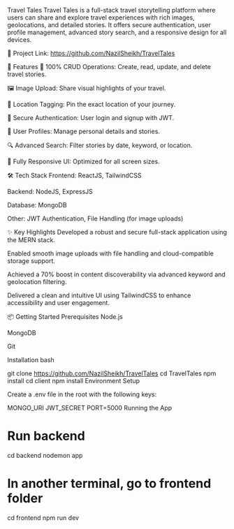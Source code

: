 Travel Tales
Travel Tales is a full-stack travel storytelling platform where users can share and explore travel experiences with rich images, geolocations, and detailed stories. It offers secure authentication, user profile management, advanced story search, and a responsive design for all devices.

🔗 Project Link:  https://github.com/NazilSheikh/TravelTales

🚀 Features
🧾 100% CRUD Operations: Create, read, update, and delete travel stories.

🖼️ Image Upload: Share visual highlights of your travel.

📍 Location Tagging: Pin the exact location of your journey.

🔐 Secure Authentication: User login and signup with JWT.

👤 User Profiles: Manage personal details and stories.

🔍 Advanced Search: Filter stories by date, keyword, or location.

📱 Fully Responsive UI: Optimized for all screen sizes.

🛠️ Tech Stack
Frontend: ReactJS, TailwindCSS

Backend: NodeJS, ExpressJS

Database: MongoDB

Other: JWT Authentication, File Handling (for image uploads)

✨ Key Highlights
Developed a robust and secure full-stack application using the MERN stack.

Enabled smooth image uploads with file handling and cloud-compatible storage support.

Achieved a 70% boost in content discoverability via advanced keyword and geolocation filtering.

Delivered a clean and intuitive UI using TailwindCSS to enhance accessibility and user engagement.

 

📦 Getting Started
Prerequisites
Node.js

MongoDB

Git

Installation
bash
 
git clone https://github.com/NazilSheikh/TravelTales
cd TravelTales
npm install
cd client
npm install
Environment Setup

Create a .env file in the root with the following keys:

MONGO_URI 
JWT_SECRET
PORT=5000
Running the App

# Run backend
cd backend
nodemon app

# In another terminal, go to frontend folder
cd frontend
npm run dev
